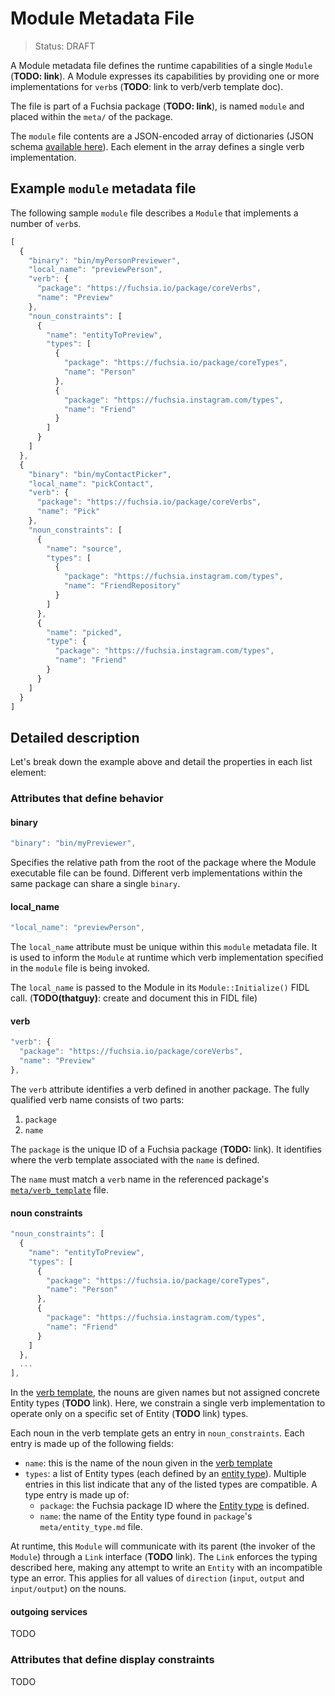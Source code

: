 Module Metadata File
===
> Status: DRAFT

A Module metadata file defines the runtime capabilities of a single `Module`
(**TODO: link**). A Module expresses its capabilities by providing one or more
implementations for `verb`s (**TODO**: link to verb/verb template doc).

The file is part of a Fuchsia package (**TODO: link**), is named `module` and
placed within the `meta/` of the package.

The `module` file contents are a JSON-encoded array of dictionaries (JSON
schema [available here](../src/package_manager/metadata_schemas/module.json)).
Each element in the array defines a single verb implementation.

## Example `module` metadata file
The following sample `module` file describes a `Module` that implements a number of `verb`s.

```javascript
[
  {
    "binary": "bin/myPersonPreviewer",
    "local_name": "previewPerson",
    "verb": {
      "package": "https://fuchsia.io/package/coreVerbs",
      "name": "Preview"
    },
    "noun_constraints": [
      {
        "name": "entityToPreview",
        "types": [
          {
            "package": "https://fuchsia.io/package/coreTypes",
            "name": "Person"
          },
          {
            "package": "https://fuchsia.instagram.com/types",
            "name": "Friend"
          }
        ]
      }
    ]
  },
  {
    "binary": "bin/myContactPicker",
    "local_name": "pickContact",
    "verb": {
      "package": "https://fuchsia.io/package/coreVerbs",
      "name": "Pick"
    },
    "noun_constraints": [
      {
        "name": "source",
        "types": [
          {
            "package": "https://fuchsia.instagram.com/types",
            "name": "FriendRepository"
          }
        ]
      },
      {
        "name": "picked",
        "type": {
          "package": "https://fuchsia.instagram.com/types",
          "name": "Friend"
        }
      }
    ]
  }
]

```

## Detailed description

Let's break down the example above and detail the properties in each list element:

### Attributes that define behavior

#### binary

```javascript
"binary": "bin/myPreviewer",
```

Specifies the relative path from the root of the package where the Module executable file
can be found. Different verb implementations within the same package can share
a single `binary`.

#### local_name

```javascript
"local_name": "previewPerson",
```

The `local_name` attribute must be unique within this `module` metadata file.
It is used to inform the `Module` at runtime which verb implementation specified in the 
`module` file is being invoked.

The `local_name` is passed to the Module in its `Module::Initialize()` FIDL
call. (**TODO(thatguy)**: create and document this in FIDL file)

#### verb

```javascript
"verb": {
  "package": "https://fuchsia.io/package/coreVerbs",
  "name": "Preview"
},
```

The `verb` attribute identifies a verb defined in another package. The fully
qualified verb name consists of two parts:

1. `package`
2. `name`

The `package` is the unique ID of a Fuchsia package (**TODO:** link). It
identifies where the verb template associated with the `name` is defined.

The `name` must match a `verb` name in the referenced package's
[`meta/verb_template`](verb_template.md) file. 

#### noun constraints

```javascript
"noun_constraints": [
  {
    "name": "entityToPreview",
    "types": [
      {
        "package": "https://fuchsia.io/package/coreTypes",
        "name": "Person"
      },
      {
        "package": "https://fuchsia.instagram.com/types",
        "name": "Friend"
      }
    ]
  },
  ...
],
```

In the [verb template](verb_template.md), the nouns are given names but not
assigned concrete Entity types (**TODO** link). Here, we constrain a single
verb implementation to operate only on a specific set of Entity (**TODO** link)
types.

Each noun in the verb template gets an entry in `noun_constraints`. Each entry
is made up of the following fields:

* `name`: this is the name of the noun given in the [verb template](verb_template.md)
* `types`: a list of Entity types (each defined by an [entity type](entity_type_.md)). 
   Multiple entries in this list indicate that any of the listed types are compatible. A 
   type entry is made up of:
     - `package`: the Fuchsia package ID where the [Entity type](entity_type.md) is defined.
     - `name`: the name of the Entity type found in `package`'s `meta/entity_type.md` file.

At runtime, this `Module` will communicate with its parent (the invoker of the `Module`) through a `Link` interface (**TODO** link). The `Link` enforces the typing described here, making any attempt to write an `Entity` with an incompatible type an error. This applies for all values of `direction` (`input`, `output` and `input/output`) on the nouns.

#### outgoing services

TODO

### Attributes that define display constraints

TODO
